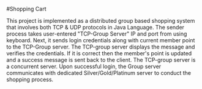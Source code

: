 #Shopping Cart

This project is implemented as a distributed group based shopping system that involves both TCP & UDP protocols in Java Language. The sender process takes user-entered "TCP-Group Server" IP and port from using keyboard. Next, it sends login credentials along with current member point to the TCP-Group server. The TCP-group server displays the message and verifies the credentials. If it is correct then the member's point is updated and a success message is sent back to the client. The TCP-group server is a concurrent server. Upon successful login, the Group server communicates with dedicated Silver/Gold/Platinum server to conduct the shopping process.
